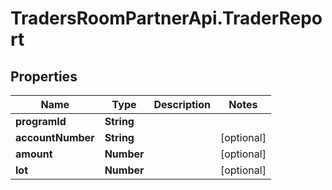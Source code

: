 # TradersRoomPartnerApi.TraderReport

## Properties
Name | Type | Description | Notes
------------ | ------------- | ------------- | -------------
**programId** | **String** |  | 
**accountNumber** | **String** |  | [optional] 
**amount** | **Number** |  | [optional] 
**lot** | **Number** |  | [optional] 
